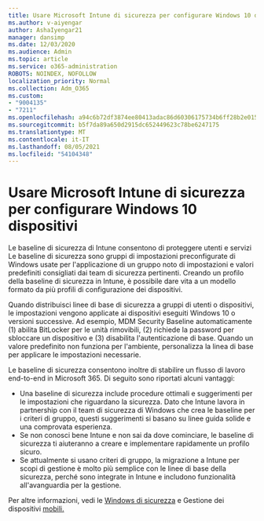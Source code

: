 ```yaml
---
title: Usare Microsoft Intune di sicurezza per configurare Windows 10 dispositivi
ms.author: v-aiyengar
author: AshaIyengar21
manager: dansimp
ms.date: 12/03/2020
ms.audience: Admin
ms.topic: article
ms.service: o365-administration
ROBOTS: NOINDEX, NOFOLLOW
localization_priority: Normal
ms.collection: Adm_O365
ms.custom:
- "9004135"
- "7211"
ms.openlocfilehash: a94c6b72df3874ee80413adac86d60306175734b6ff28b2e015e05eec6f3838b
ms.sourcegitcommit: b5f7da89a650d2915dc652449623c78be6247175
ms.translationtype: MT
ms.contentlocale: it-IT
ms.lasthandoff: 08/05/2021
ms.locfileid: "54104348"
---
```

# <a name="use-microsoft-intune-security-baselines-to-configure-windows-10-devices"></a>Usare Microsoft Intune di sicurezza per configurare Windows 10 dispositivi

Le baseline di sicurezza di Intune consentono di proteggere utenti e servizi Le baseline di sicurezza sono gruppi di impostazioni preconfigurate di Windows usate per l'applicazione di un gruppo noto di impostazioni e valori predefiniti consigliati dai team di sicurezza pertinenti. Creando un profilo della baseline di sicurezza in Intune, è possibile dare vita a un modello formato da più profili di configurazione dei dispositivi.

Quando distribuisci linee di base di sicurezza a gruppi di utenti o dispositivi, le impostazioni vengono applicate ai dispositivi eseguiti Windows 10 o versioni successive. Ad esempio, MDM Security Baseline automaticamente (1) abilita BitLocker per le unità rimovibili, (2) richiede la password per sbloccare un dispositivo e (3) disabilita l'autenticazione di base. Quando un valore predefinito non funziona per l'ambiente, personalizza la linea di base per applicare le impostazioni necessarie.

Le baseline di sicurezza consentono inoltre di stabilire un flusso di lavoro end-to-end in Microsoft 365. Di seguito sono riportati alcuni vantaggi:

- Una baseline di sicurezza include procedure ottimali e suggerimenti per le impostazioni che riguardano la sicurezza. Dato che Intune lavora in partnership con il team di sicurezza di Windows che crea le baseline per i criteri di gruppo, questi suggerimenti si basano su linee guida solide e una comprovata esperienza.
- Se non conosci bene Intune e non sai da dove cominciare, le baseline di sicurezza ti aiuteranno a creare e implementare rapidamente un profilo sicuro.
- Se attualmente si usano criteri di gruppo, la migrazione a Intune per scopi di gestione è molto più semplice con le linee di base della sicurezza, perché sono integrate in Intune e includono funzionalità all'avanguardia per la gestione.

Per altre informazioni, vedi le [Windows di sicurezza](https://go.microsoft.com/fwlink/?linkid=2141503) e Gestione dei dispositivi [mobili.](https://go.microsoft.com/fwlink/?linkid=2141701)